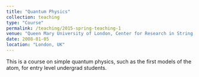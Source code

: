 ```yaml
---
title: "Quantum Physics"
collection: teaching
type: "Course"
permalink: /teaching/2015-spring-teaching-1
venue: "Queen Mary University of London, Center for Research in String Theory"
date: 2008-01-05
location: "London, UK"
---
```


This is a course on simple quantum physics, such as the first models of the atom, for entry level undergrad students.
